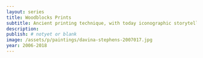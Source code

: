```yaml
---
layout: series
title: Woodblocks Prints
subtitle: Ancient printing technique, with today iconographic storytelling.
description:
publish: # notyet or blank
image: /assets/p/paintings/davina-stephens-2007017.jpg
year: 2006-2018
---
```


